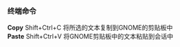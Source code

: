 ### 终端命令   
**Copy**   Shift+Ctrl+C 将所选的文本复制到GNOME的剪贴板中   
**Paste**   Shift+Ctrl+V 将GNOME剪贴板中的文本粘贴到会话中